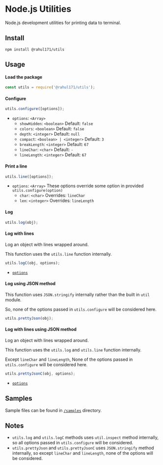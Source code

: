 # Node.js Utilities

Node.js development utilities for printing data to terminal.

## Install

```shell script
npm install @rahul171/utils
```

## Usage

#### Load the package
```javascript
const utils = require('@rahul171/utils');
```

#### Configure
```javascript
utils.configure([options]);
```
- `options`: `<Array>`
    - `showHidden`: `<boolean>` Default: `false`
    - `colors`: `<boolean>` Default: `false`
    - `depth`: `<integer>` Default: `null`
    - `compact`: `<boolean> | <integer>` Default: `3`
    - `breakLength`: `<integer>` Default: `67`
    - `lineChar`: `<char>` Default: `-`
    - `lineLength`: `<integer>` Default: `67`

#### Print a line
```javascript
utils.line([options]);
```
- `options`: `<Array>` These options override some option in provided `utils.configure(option)`
    - `char`: `<char>` Overrides: `lineChar`
    - `len`: `<integer>` Overrides: `lineLength`
    
#### Log
```javascript
utils.log(obj);
```

#### Log with lines
Log an object with lines wrapped around.

This function uses the `utils.line` function internally.
```javascript
utils.logC(obj, options);
```
- [`options`](https://github.com/rahul3883/utils#print-line)

#### Log using JSON method
This function uses `JSON.stringify` internally rather than the built in `util` module.

So, none of the options passed in `utils.configure` will be considered here.
```javascript
utils.prettyJson(obj);
```

#### Log with lines using JSON method
Log an object with lines wrapped around.

This function uses the `utils.log` and `utils.line` function internally.

Except `lineChar` and `lineLength`, None of the options passed in `utils.configure`
will be considered here.
```javascript
utils.prettyJsonC(obj, options);
```
- [`options`](https://github.com/rahul3883/utils#print-line)

## Samples

Sample files can be found in [`/samples`](https://github.com/rahul3883/utils/tree/master/samples) directory.

## Notes

- `utils.log` and `utils.logC` methods uses `util.inspect` method internally,
so all options passed in `utils.configure` will be considered.
- `utils.prettyJson` and `utils.prettyJsonC` uses `JSON.stringify` method internally,
so except `lineChar` and `lineLength`, none of the options will be considered.
